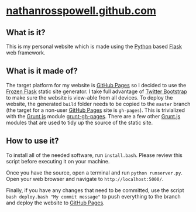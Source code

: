 [nathanrosspowell.github.com][homepage]
===========

What is it?
-----------

This is my personal website which is made using the [Python][python] based [Flask][flask] web framework.


What is it made of?
-------------------

The target platform for my website is [GitHub Pages][ghpages] so I decided to use the [Frozen Flask][frozenflask] static site generator.
I take full advantage of [Twitter Bootstrap][bootstrap] to make sure the website is view-able from all devices.
To deploy the website, the generated `build` folder needs to be copied to the `master` branch (the target for a non-user [GitHub Pages][ghpages] site is `gh-pages`).
This is trivialized with the [Grunt.js][grunt] module [grunt-gh-pages][grunt-gh-pages].
There are a few other [Grunt.js][grunt] modules that are used to tidy up the source of the static site.


How to use it?
--------------

To install all of the needed software, run `install.bash`.
Please review this script before executing it on your machine.

Once you have the source, open a terminal and run `python runserver.py`.
Open your web browser and navigate to `http://localhost:5000/`.

Finally, if you have any changes that need to be committed, use the script `bash deploy.bash "My commit message"` to push everything to the branch and deploy the website to [GitHub Pages][ghpages].

[homepage]: http://nathanrospowell.github.io
[python]: https://www.python.org/
[flask]: http://flask.pocoo.org/
[ghpages]: https://pages.github.com/
[frozenflask]: https://pythonhosted.org/Frozen-Flask/
[bootstrap]: http://getbootstrap.com/
[grunt]: http://gruntjs.com/
[grunt-gh-pages]: https://github.com/tschaub/grunt-gh-pages

